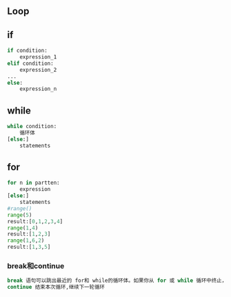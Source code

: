 ## Loop

## if

```python
if condition:
    expression_1
elif condition:
    expression_2
...
else:
    expression_n
```

## while

```python
while condition:
    循环体
[else:]
	statements
```

## for

```python
for n in partten:
    expression
[else:]
	statements
#range()
range(5)
result:[0,1,2,3,4]
range(1,4)
result:[1,2,3]
range(1,6,2)
result:[1,3,5]
```

### break和continue

```python
break 语句可以跳出最近的 for和 while的循环体。如果你从 for 或 while 循环中终止，任何对应的循环 else块将不执行。
continue 结束本次循环,继续下一轮循环
```

